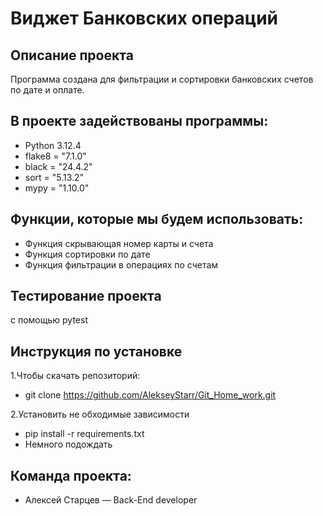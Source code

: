 # Виджет Банковских операций

## Описание проекта
Программа создана для фильтрации и сортировки банковских счетов по дате и оплате.

## В проекте задействованы программы:
* Python 3.12.4
* flake8 = "7.1.0"
* black = "24.4.2"
* sort = "5.13.2"
* mypy = "1.10.0"

## Функции, которые мы будем использовать:
* Функция скрывающая номер карты и счета
* Функция сортировки по дате
* Функция фильтрации в операциях по счетам

## Тестирование проекта
с помощью pytest

## Инструкция по установке
1.Чтобы скачать репозиторий:
* git clone https://github.com/AlekseyStarr/Git_Home_work.git

2.Установить не обходимые зависимости
* pip install -r requirements.txt
* Немного подождать

## Команда проекта:
* Алексей Старцев — Back-End developer
